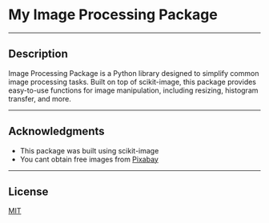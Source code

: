 # My Image Processing Package

---

## Description

Image Processing Package is a Python library designed to simplify common image processing tasks. Built on top of scikit-image, this package provides easy-to-use functions for image manipulation, including resizing, histogram transfer, and more.

---

## Acknowledgments

 - This package was built using scikit-image
 - You cant obtain free images from [Pixabay](https://pixabay.com/pt/)

---

## License
[MIT](LICENSE.txt)
